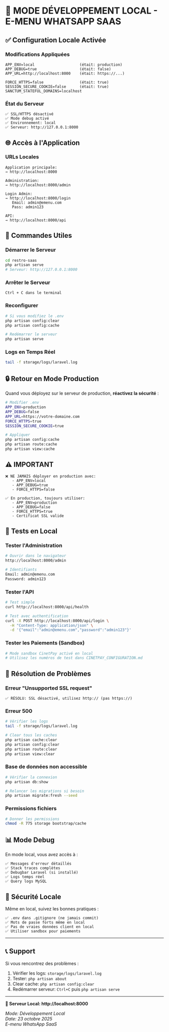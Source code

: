 # 🔧 MODE DÉVELOPPEMENT LOCAL - E-MENU WHATSAPP SAAS

## ✅ Configuration Locale Activée

### Modifications Appliquées

```env
APP_ENV=local                    (était: production)
APP_DEBUG=true                   (était: false)
APP_URL=http://localhost:8000    (était: https://...)

FORCE_HTTPS=false                (était: true)
SESSION_SECURE_COOKIE=false      (était: true)
SANCTUM_STATEFUL_DOMAINS=localhost
```

### État du Serveur

```
✅ SSL/HTTPS désactivé
✅ Mode debug activé
✅ Environnement: local
✅ Serveur: http://127.0.0.1:8000
```

## 🌐 Accès à l'Application

### URLs Locales

```
Application principale:
→ http://localhost:8000

Administration:
→ http://localhost:8000/admin

Login Admin:
→ http://localhost:8000/login
   Email: admin@emenu.com
   Pass: admin123

API:
→ http://localhost:8000/api
```

## 🔄 Commandes Utiles

### Démarrer le Serveur
```bash
cd restro-saas
php artisan serve
# Serveur: http://127.0.0.1:8000
```

### Arrêter le Serveur
```
Ctrl + C dans le terminal
```

### Reconfigurer
```bash
# Si vous modifiez le .env
php artisan config:clear
php artisan config:cache

# Redémarrer le serveur
php artisan serve
```

### Logs en Temps Réel
```bash
tail -f storage/logs/laravel.log
```

## 🔒 Retour en Mode Production

Quand vous déployez sur le serveur de production, **réactivez la sécurité** :

```bash
# Modifier .env
APP_ENV=production
APP_DEBUG=false
APP_URL=https://votre-domaine.com
FORCE_HTTPS=true
SESSION_SECURE_COOKIE=true

# Appliquer
php artisan config:cache
php artisan route:cache
php artisan view:cache
```

## ⚠️ IMPORTANT

```
❌ NE JAMAIS déployer en production avec:
   - APP_ENV=local
   - APP_DEBUG=true
   - FORCE_HTTPS=false

✅ En production, toujours utiliser:
   - APP_ENV=production
   - APP_DEBUG=false
   - FORCE_HTTPS=true
   - Certificat SSL valide
```

## 🧪 Tests en Local

### Tester l'Administration
```bash
# Ouvrir dans le navigateur
http://localhost:8000/admin

# Identifiants
Email: admin@emenu.com
Password: admin123
```

### Tester l'API
```bash
# Test simple
curl http://localhost:8000/api/health

# Test avec authentification
curl -X POST http://localhost:8000/api/login \
  -H "Content-Type: application/json" \
  -d '{"email":"admin@emenu.com","password":"admin123"}'
```

### Tester les Paiements (Sandbox)
```bash
# Mode sandbox CinetPay activé en local
# Utilisez les numéros de test dans CINETPAY_CONFIGURATION.md
```

## 🐛 Résolution de Problèmes

### Erreur "Unsupported SSL request"
```
✅ RÉSOLU: SSL désactivé, utilisez http:// (pas https://)
```

### Erreur 500
```bash
# Vérifier les logs
tail -f storage/logs/laravel.log

# Clear tous les caches
php artisan cache:clear
php artisan config:clear
php artisan route:clear
php artisan view:clear
```

### Base de données non accessible
```bash
# Vérifier la connexion
php artisan db:show

# Relancer les migrations si besoin
php artisan migrate:fresh --seed
```

### Permissions fichiers
```bash
# Donner les permissions
chmod -R 775 storage bootstrap/cache
```

## 📊 Mode Debug

En mode local, vous avez accès à :

```
✅ Messages d'erreur détaillés
✅ Stack traces complètes
✅ Debugbar Laravel (si installé)
✅ Logs temps réel
✅ Query logs MySQL
```

## 🔐 Sécurité Locale

Même en local, suivez les bonnes pratiques :

```
✅ .env dans .gitignore (ne jamais commit)
✅ Mots de passe forts même en local
✅ Pas de vraies données client en local
✅ Utiliser sandbox pour paiements
```

---

## 📞 Support

Si vous rencontrez des problèmes :

1. Vérifier les logs: `storage/logs/laravel.log`
2. Tester: `php artisan about`
3. Clear cache: `php artisan config:clear`
4. Redémarrer serveur: `Ctrl+C` puis `php artisan serve`

---

**🚀 Serveur Local: http://localhost:8000**

*Mode: Développement Local*  
*Date: 23 octobre 2025*  
*E-menu WhatsApp SaaS*
